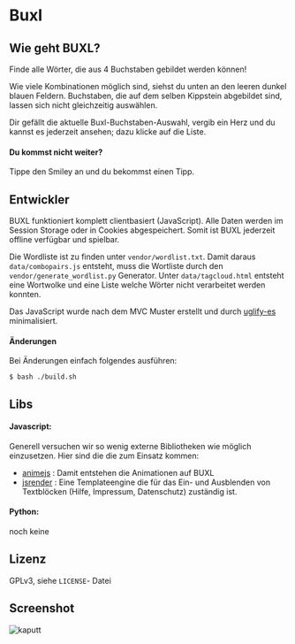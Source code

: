 # Buxl

Wie geht BUXL?
--------
Finde alle Wörter, die aus 4 Buchstaben gebildet werden können!

Wie viele Kombinationen möglich sind, siehst du unten an den leeren dunkel blauen Feldern. Buchstaben, die auf dem selben Kippstein abgebildet sind, lassen sich nicht gleichzeitig auswählen.

Dir gefällt die aktuelle Buxl-Buchstaben-Auswahl, vergib ein Herz und du kannst es jederzeit ansehen; dazu klicke auf die Liste.

#### Du kommst nicht weiter?

Tippe den Smiley an und du bekommst einen Tipp.

Entwickler
-----------
BUXL funktioniert komplett clientbasiert (JavaScript). Alle Daten werden im Session Storage oder in Cookies abgespeichert. Somit ist BUXL jederzeit offline verfügbar und spielbar.

Die Wordliste ist zu finden unter `vendor/wordlist.txt`. Damit daraus `data/combopairs.js` entsteht, muss die Wortliste durch den `vendor/generate_wordlist.py` Generator. Unter `data/tagcloud.html` entsteht eine Wortwolke und eine Liste welche Wörter nicht verarbeitet werden konnten.

Das JavaScript wurde nach dem MVC Muster erstellt und durch [uglify-es](https://www.npmjs.com/package/uglify-es) minimalisiert.

#### Änderungen
Bei Änderungen einfach folgendes ausführen:

    $ bash ./build.sh

Libs
----
#### Javascript:

Generell versuchen wir so wenig externe Bibliotheken wie möglich einzusetzen. Hier sind die die zum Einsatz kommen:
* [animejs](https://animejs.com/) : Damit entstehen die Animationen auf BUXL
* [jsrender](https://www.jsviews.com/) : Eine Templateengine die für das Ein- und Ausblenden von Textblöcken (Hilfe, Impressum, Datenschutz) zuständig ist.

#### Python:
noch keine

Lizenz
----
GPLv3, siehe `LICENSE`- Datei

Screenshot
---------
![kaputt](https://buxl.games/images/buxlExample.png)
